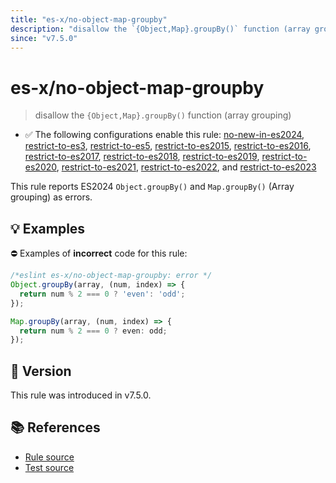 ```yaml
---
title: "es-x/no-object-map-groupby"
description: "disallow the `{Object,Map}.groupBy()` function (array grouping)"
since: "v7.5.0"
---
```


# es-x/no-object-map-groupby
> disallow the `{Object,Map}.groupBy()` function (array grouping)

- ✅ The following configurations enable this rule: [no-new-in-es2024], [restrict-to-es3], [restrict-to-es5], [restrict-to-es2015], [restrict-to-es2016], [restrict-to-es2017], [restrict-to-es2018], [restrict-to-es2019], [restrict-to-es2020], [restrict-to-es2021], [restrict-to-es2022], and [restrict-to-es2023]

This rule reports ES2024 `Object.groupBy()` and `Map.groupBy()` (Array grouping) as errors.

## 💡 Examples

⛔ Examples of **incorrect** code for this rule:

<eslint-playground type="bad">

```js
/*eslint es-x/no-object-map-groupby: error */
Object.groupBy(array, (num, index) => {
  return num % 2 === 0 ? 'even': 'odd';
});

Map.groupBy(array, (num, index) => {
  return num % 2 === 0 ? even: odd;
});
```

</eslint-playground>

## 🚀 Version

This rule was introduced in v7.5.0.

## 📚 References

- [Rule source](https://github.com/eslint-community/eslint-plugin-es-x/blob/master/lib/rules/no-object-map-groupby.js)
- [Test source](https://github.com/eslint-community/eslint-plugin-es-x/blob/master/tests/lib/rules/no-object-map-groupby.js)

[no-new-in-es2024]: ../configs/index.md#no-new-in-es2024
[restrict-to-es3]: ../configs/index.md#restrict-to-es3
[restrict-to-es5]: ../configs/index.md#restrict-to-es5
[restrict-to-es2015]: ../configs/index.md#restrict-to-es2015
[restrict-to-es2016]: ../configs/index.md#restrict-to-es2016
[restrict-to-es2017]: ../configs/index.md#restrict-to-es2017
[restrict-to-es2018]: ../configs/index.md#restrict-to-es2018
[restrict-to-es2019]: ../configs/index.md#restrict-to-es2019
[restrict-to-es2020]: ../configs/index.md#restrict-to-es2020
[restrict-to-es2021]: ../configs/index.md#restrict-to-es2021
[restrict-to-es2022]: ../configs/index.md#restrict-to-es2022
[restrict-to-es2023]: ../configs/index.md#restrict-to-es2023
